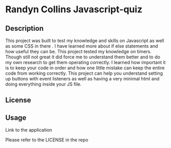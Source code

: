 #  Randyn Collins Javascript-quiz


## Description
This project was built to test my knowledge and skills on Javascript as well as some CSS in there . I have learned more about if else statements and how useful they can be. This project tested my knowledge on timers. Though still not great it did force me to understand them better and to do my own research to get them operating correctly. I learned how important it is to keep your code in order and how one little mistake can keep the entire code from working correctly. This project can help you understand setting up buttons with event listeners as well as having a very minimal html and doing everything inside your JS file.
 
## License


## Usage 

Link to the application 
<!-- to be added later  -->

Please refer to the LICENSE in the repo

